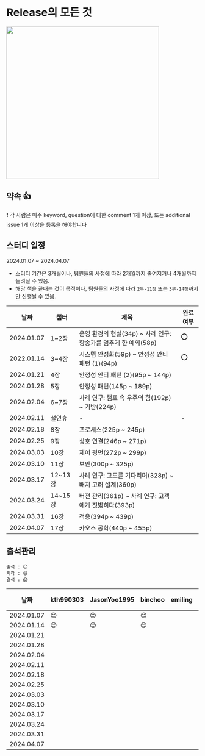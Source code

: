 # Release의 모든 것

<img src="https://github.com/caffeine-library/release-everything/assets/57135043/8b9be568-c059-4185-8540-38b4c56b3ba7" width="400"/>

## 약속 👍
❗ 각 사람은 매주 keyword, question에 대한 comment 1개 이상, 또는 additional issue 1개 이상을 등록을 해야합니다

## 스터디 일정
2024.01.07 ~ 2024.04.07
- 스터디 기간은 3개월이나, 팀원들의 사정에 따라 2개월까지 줄여지거나 4개월까지 늘려질 수 있음.
- 해당 책을 끝내는 것이 목적이나, 팀원들의 사정에 따라 `2부-11장` 또는 `3부-14장`까지만 진행될 수 있음.

|날짜|챕터|제목|완료여부|
|------|---|---|---|
|2024.01.07|1~2장|운영 환경의 현실(34p) ~ 사례 연구: 항송가를 멈추게 한 예외(58p)|⭕️|
|2022.01.14|3~4장|시스템 안정화(59p) ~ 안정성 안티 패턴 (1)(94p)|⭕️|
|2024.01.21|4장|안정성 안티 패턴 (2)(95p ~ 144p)||
|2024.01.28|5장|안정성 패턴(145p ~ 189p)||
|2024.02.04|6~7장|사례 연구: 램프 속 우주의 힘(192p) ~ 기반(224p)||
|2024.02.11|설연휴|-|-|
|2024.02.18|8장|프로세스(225p ~ 245p)||
|2024.02.25|9장|상호 연결(246p ~ 271p)||
|2024.03.03|10장|제어 평면(272p ~ 299p)||
|2024.03.10|11장|보안(300p ~ 325p)||
|2024.03.17|12~13장|사례 연구: 고도를 기다리며(328p) ~ 배치 고려 설계(360p)||
|2024.03.24|14~15장|버전 관리(361p) ~ 사례 연구: 고객에게 짓밟히다(393p)||
|2024.03.31|16장|적응(394p ~ 439p)||
|2024.04.07|17장|카오스 공학(440p ~ 455p)||

## 출석관리

```
출석 : 😊
지각 : 😅
결석 : 😱
```

|날짜|kth990303|JasonYoo1995|binchoo|emiling|leejaeseung|비고|
|------|---|---|---|---|---|---|
|2024.01.07|😊|😊|😊||||
|2024.01.14|😊|😊|😊||||
|2024.01.21|||||||
|2024.01.28|||||||
|2024.02.04|||||||
|2024.02.11|||||||
|2024.02.18|||||||
|2024.02.25|||||||
|2024.03.03|||||||
|2024.03.10|||||||
|2024.03.17|||||||
|2024.03.24|||||||
|2024.03.31|||||||
|2024.04.07|||||||


